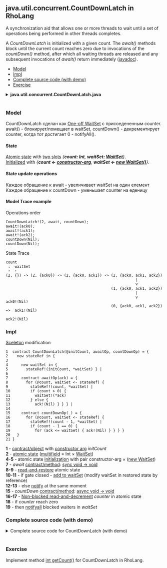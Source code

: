 ## java.util.concurrent.CountDownLatch in RhoLang

A synchronization aid that allows one or more threads to wait until a set of operations being performed in other threads completes. 

A *CountDownLatch* is initialized with a given count. The *await()* methods block until the current count reaches zero due to invocations of the *countDown()* method, after which all waiting threads are released and any subsequent invocations of *await()* return immediately ([javadoc](https://docs.oracle.com/javase/9/docs/api/java/util/concurrent/CountDownLatch.html)). 

- [Model](#model)
- [Impl](#impl)
- [Complete source code (with demo)](#complete-source-code-with-demo)  
- [Exercise](#exercise)

<details><summary><b>java.util.concurrent.CountDownLatch.java</b></summary><p>
  
```java
public class CountDownLatch {
  // Constructs a CountDownLatch initialized with the given count.
  public CountDownLatch(int count) {...}
  
  // Causes the current thread to wait until the latch has counted down to zero.
  public void await() {...}
  
  // Decrements the count of the latch, releasing all waiting threads if the count reaches zero.
  public void countDown() {...}	
  
  // Returns the current count.
  public long getCount() {...}
}
```
</p></details><br/>

### Model

CountDownLatch сделан как [One-off WaitSet](wait-set.md#one-off-waitset) с присоедененным counter.   
await() - блокирует/помещает в waitSet, countDown() - декрементирует counter, когда тот достигает 0 - notifyAll().

#### State
[Atomic state](atomic-state.md) with [two slots](atomic-state.md#multislot-state) *{**count: Int**, **waitSet: [WaitSet](wait-set.md)**}*.      
[Initialized](oop.md#initialization) with *{**count <- [constructor-arg](oop.md#initialization)**, **waitSet <- [new WaitSet()](???)**}*.   
#### State update operations
Каждое обращение к await - увеличивает waitSet на один елемент 
Каждое обращение к countDown - уменьшает counter на еденицу   

#### Model Trace example
Operations order
```
CountDownLatch!(2, await, countDown);
await!(ack0);
await!(ack1);
await!(ack2);
countDown(Nil);
countDown(Nil);
```

State Trace
```
count
 :  waitSet
 :  :
(2, {}) -> (2, {ack0}) -> (2, {ack0, ack1}) -> (2, {ack0, ack1, ack2})
                                                          |
                                                          v
                                               (1, {ack0, ack1, ack2})
                                                          |
                                                          v                 ack0!(Nil)
                                               (0, {ack0, ack1, ack2})  =>  ack1!(Nil)  
                                                                            ack2!(Nil)
```

### Impl
[Sceleton](oop.md#contract--object) modification   
```
1  contract CountDownLatch(@initCount, awaitOp, countDownOp) = {  
2    new stateRef in {    
3    
4      new waitSet in {
5        stateRef!(initCount, *waitSet) } |
6  
7      contract awaitOp(ack) = {
8        for (@count, waitSet <- stateRef) {
9          stateRef!(count, *waitSet) |
10         if (count > 0) {
11           waitSet!(*ack)            
12         } else {             
13           ack!(Nil) } } } |  
14  
15     contract countDownOp(_) = {
16       for (@count, waitSet <- stateRef) {
17         stateRef!(count - 1, *waitSet) |
18         if (count - 1 == 0) {
19           for (ack <= waitSet) { ack!(Nil) } } } }                  
20   }    
21 }
```
**1** - [contract/object](oop.md#contract--object) with [constructor arg](oop.md#initialization) *initCount*    
**2** - [atomic state](atomic-state.md) ([multifield](atomic-state.md#multislot-state) = Int × [WaitSet](wait-set.md))     
**4-5** - atomic state [initialization](atomic-state.md#initialization) with pair constructor-arg × ([new WaitSet](wait-set.md#initialization))   
**7** - *await* [contract/method](oop.md#contract--method): [sync void -> void](oop.md#sync-void---void)     
**8-9** - [read-and-restore](atomic-state.md#restore-state) atomic state  
**10-11** - if gate closed - [add to waitSet](wait-set.md#wait) (modify waitSet in restored state by reference)  
**12-13** - else [notify](wait-set.md#notify) at the same moment     
**15** - *countDown* [contract/method](oop.md#contract--method): [async void -> void](oop.md#async-void---void)     
**16-17** - [Non-blocked read-and-decrement](atomic-state.md#non-blocked-update) *counter* in atomic state      
**18** - if *counter* reach zero     
**19** - then [notifyall](wait-set.md#notifyAll) blocked waiters in *waitSet*    

### Complete source code (with demo)
<details><summary>Complete source code for CountDownLatch (with demo)</summary><p>
  
```
new CountDownLatch in {
  contract CountDownLatch(@initCount, awaitOp, countDownOp) = {  
    new stateRef in {    
    
      new waitSet in {
        stateRef!(initCount, *waitSet) } |
  
      contract awaitOp(ack) = {
        for (@count, waitSet <- stateRef) {
          stateRef!(count, *waitSet) |
          if (count > 0) {
            waitSet!(*ack)            
          } else {             
            ack!(Nil) } } } |  
  
      contract countDownOp(_) = {
        for (@count, waitSet <- stateRef) {
          stateRef!(count - 1, *waitSet) |
          if (count - 1 == 0) {
            for (ack <= waitSet) { ack!(Nil) } } } }                  
    }    
  } |
  
  new countDown, await in {
    CountDownLatch!(3, *await, *countDown) |
    
    new n in {
      n!(0) | n!(1) | n!(2) | n!(3) | n!(4) | for (@i <= n) { 
        new ack in { 
          await!(*ack) | for (_ <- ack) { stdout!([i, "woke up!"]) } } } } |     
    
    new ack in { 
      stdoutAck!("knok", *ack) | for (_ <- ack) {
        stdoutAck!("KNOK", *ack) | for (_ <- ack) {
          stdoutAck!("WAKE UP !!!", *ack) | for (_ <- ack) {
            countDown!(Nil) |
            countDown!(Nil) |
            countDown!(Nil) } } } }    
  }
}
```
```
>> "knok"
>> "KNOK"
>> "WAKE UP !!!"
>> [2, "woke up!"]
>> [0, "woke up!"]
>> [3, "woke up!"]
>> [1, "woke up!"]
>> [4, "woke up!"]
```
</p></details><br/>

### Exercise
Implement method [int getCount()](https://docs.oracle.com/javase/9/docs/api/java/util/concurrent/CountDownLatch.html#countDown--) for CountDownLatch in RhoLang.
